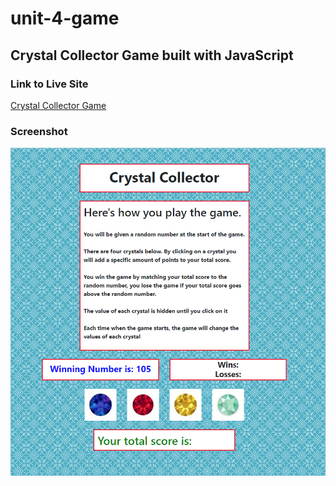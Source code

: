 # unit-4-game

## Crystal Collector Game built with JavaScript

### Link to Live Site
[Crystal Collector Game](https://hungle913.github.io/unit-4-game/)

### Screenshot
![Crystal Collector Game Screenshot](./assets/images/Screen_Shot.PNG?raw=true "Crystal Collector Game")


